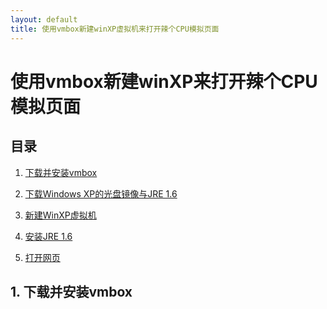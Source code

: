 ```yaml
---
layout: default
title: 使用vmbox新建winXP虚拟机来打开辣个CPU模拟页面
---
```


# 使用vmbox新建winXP来打开辣个CPU模拟页面

## 目录

1. <a href="#1">下载并安装vmbox</a>

2. <a href="#2">下载Windows XP的光盘镜像与JRE 1.6</a>

3. <a href="#3">新建WinXP虚拟机</a>

4. <a href="#4">安装JRE 1.6</a>

5. <a href="#5">打开网页</a>

## 1. 下载并安装vmbox